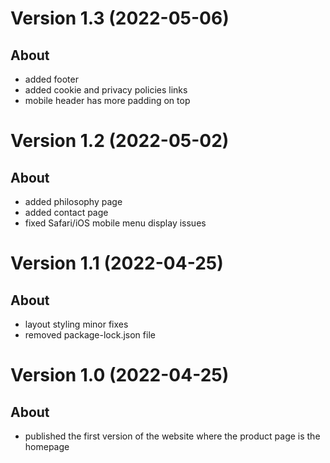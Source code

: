 # Version 1.3 (2022-05-06)
## About
* added footer
* added cookie and privacy policies links
* mobile header has more padding on top

# Version 1.2 (2022-05-02)
## About
* added philosophy page
* added contact page
* fixed Safari/iOS mobile menu display issues

# Version 1.1 (2022-04-25)
## About
* layout styling minor fixes
* removed package-lock.json file

# Version 1.0 (2022-04-25)
## About
* published the first version of the website where the product page is the homepage